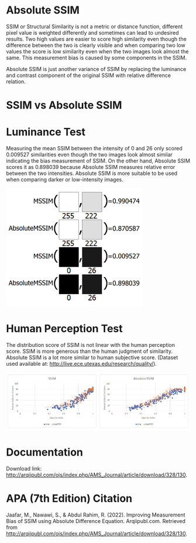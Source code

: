# Absolute SSIM

SSIM or Structural Similarity is not a metric or distance function, different pixel value is weighted differently and sometimes can lead to undesired results. Two high values are easier to score high similarity even though the difference between the two is clearly visible and when comparing two low values the score is low similarity even when the two images look almost the same. This measurement bias is caused by some components in the SSIM.

Absolute SSIM is just another variance of SSIM by replacing the luminance and contrast component of the original SSIM with relative difference relation. 

# SSIM vs Absolute SSIM

# Luminance Test

Measuring the mean SSIM between the intensity of 0 and 26 only scored 0.009527 similarities even though the two images look almost similar indicating the bias measurement of SSIM. On the other hand, Absolute SSIM scores it as 0.898039 because Absolute SSIM measures relative error between the two intensities. Absolute SSIM is more suitable to be used when comparing darker or low-intensity images. 

![](images/luminance_test.png)

# Human Perception Test 

The distribution score of SSIM is not linear with the human perception score. SSIM is more generous than the human judgment of similarity. Absolute SSIM is a lot more similar to human subjective score. (Dataset used available at: http://live.ece.utexas.edu/research/quality/).

![](images/human_perception_test.png)

# Documentation

Download link: http://arqiipubl.com/ojs/index.php/AMS_Journal/article/download/328/130.

# APA (7th Edition) Citation

Jaafar, M., Nawawi, S., & Abdul Rahim, R. (2022). Improving Measurement Bias of SSIM using Absolute Difference Equation. Arqiipubl.com. Retrieved from http://arqiipubl.com/ojs/index.php/AMS_Journal/article/download/328/130.
